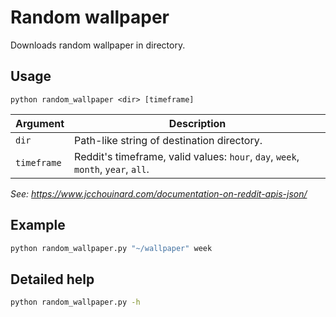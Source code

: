 # Random wallpaper

Downloads random wallpaper in directory.


## Usage

```text
python random_wallpaper <dir> [timeframe]
```

| Argument | Description |
| --- | --- |
| `dir` | Path-like string of destination directory. |
| `timeframe` | Reddit's timeframe, valid values: `hour`, `day`, `week`, `month`, `year`, `all`. |

*See: <https://www.jcchouinard.com/documentation-on-reddit-apis-json/>*

## Example

```sh
python random_wallpaper.py "~/wallpaper" week
```


## Detailed help

```sh
python random_wallpaper.py -h
```

